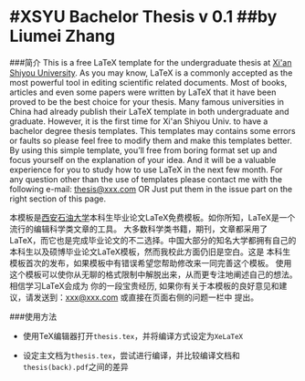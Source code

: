 #XSYU Bachelor Thesis v 0.1
##by Liumei Zhang
=================================================================
###简介
This is a free LaTeX template for the undergraduate thesis at [Xi'an Shiyou University](http://www.xsyu.edu.cn).
As you may know, LaTeX is a commonly accepted as the most powerful tool in editing scientific 
related documents. Most of books, articles and even some papers were written 
by LaTeX that it have been proved to be the best choice for your thesis. 
Many famous universities in China had already publish their LaTeX template in both undergraduate 
and graduate. However, it is the first time for Xi'an Shiyou Univ. to have a bachelor degree 
thesis templates. This templates may contains some errors or faults so please feel free to modify
them and make this templates better. By using this simple template, you’ll free from boring format set up and focus yourself on the
explanation of your idea. And it will be a valuable experience for you to study how to use LaTeX 
in the next few month. For any question other than the use of templates please contact me with the following e-mail:
[thesis@xxx.com](mailto:thesis@xxx.com) OR Just put them in the issue part on the right section of this page.

本模板是[西安石油大学](http://www.xsyu.edu.cn)本科生毕业论文LaTeX免费模板。如你所知，LaTeX是一个流行的编辑科学类文章的工具。
大多数科学类书籍，期刊，文章都采用了LaTeX，而它也是完成毕业论文的不二选择。中国大部分的知名大学都拥有自己的本科生以及硕博毕业论文LaTeX模板，然而我校此方面仍旧是空白。这是
本科生模板首次的发布，如果模板中有错误希望您帮助修改来一同完善这个模板。
使用这个模板可以使你从无聊的格式限制中解脱出来，从而更专注地阐述自己的想法。相信学习LaTeX会成为
你的一段宝贵经历,
如果你有关于本模板的良好意见和建议，请发送到：[xxx@xxx.com](mailto:xxx@xxx.com) 或直接在页面右侧的问题一栏中
提出。

###使用方法

* 使用TeX编辑器打开`thesis.tex`，并将编译方式设定为`XeLaTeX`

* 设定主文档为`thesis.tex`，尝试进行编译，并比较编译文档和`thesis(back).pdf`之间的差异


